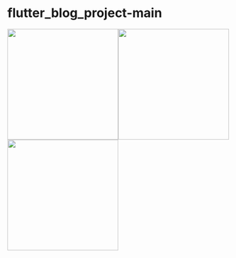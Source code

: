 # flutter_blog_project-main


<img src="https://user-images.githubusercontent.com/47160014/166567168-5eb4f601-860c-46c1-9134-91584828b69f.png" width="250"/><img src="https://user-images.githubusercontent.com/47160014/168449056-d9763fa1-f4e9-4d09-95b6-135724beebc1.png" width="250"/><img src="https://user-images.githubusercontent.com/47160014/168449086-c9b52377-0c1b-4b77-9c19-ecaa40fd01b0.png" width="250"/>
